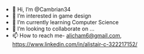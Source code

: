 - 👋 Hi, I’m @Cambrian34
- 👀 I’m interested in game design
- 🌱 I’m currently learning Computer Science
- 💞️ I’m looking to collaborate on ...
- 📫 How to reach me- alicham6@gmail.com, https://www.linkedin.com/in/alistair-c-322217152/

<!---
Cambrian34/Cambrian34 is a ✨ special ✨ repository because its `README.md` (this file) appears on your GitHub profile.
You can click the Preview link to take a look at your changes.
--->
